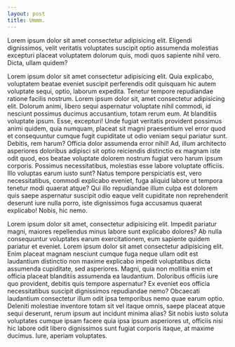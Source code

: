 ```yaml
---
layout: post
title: Ummm.
---
```


Lorem ipsum dolor sit amet consectetur adipisicing elit. Eligendi dignissimos, velit veritatis voluptates suscipit optio assumenda molestias excepturi placeat voluptatem dolorum quis, modi quos sapiente nihil vero. Dicta, ullam quidem?

Lorem ipsum dolor sit amet consectetur adipisicing elit. Quia explicabo, voluptatem beatae eveniet suscipit perferendis odit quisquam hic autem voluptate sequi, optio, laborum expedita. Tenetur tempore repudiandae ratione facilis nostrum.
Lorem ipsum dolor sit, amet consectetur adipisicing elit. Dolorum animi, libero sequi aspernatur voluptate nihil commodi, id nesciunt possimus ducimus accusantium, totam rerum eum. At blanditiis voluptate ipsum. Esse, excepturi!
Unde fugiat veritatis provident possimus animi quidem, quia numquam, placeat sit magni praesentium vel error quod et consequuntur cumque fugit cupiditate ut odio veniam sequi pariatur sunt. Debitis, rem harum?
Officia dolor assumenda error nihil! Ad, illum architecto asperiores doloribus adipisci sit optio reiciendis distinctio ex magnam iste odit quod, eos beatae voluptate dolorem nostrum fugiat vero harum ipsum corporis.
Possimus necessitatibus, molestias esse labore voluptate officiis. Illo voluptas earum iusto sunt? Natus tempore perspiciatis est, vero necessitatibus, commodi explicabo eveniet, fuga aliquid labore ut tempora tenetur modi quaerat atque?
Qui illo repudiandae illum culpa est dolorem quis saepe aspernatur suscipit odio eaque velit cupiditate non reprehenderit deserunt iure nulla porro, iste dignissimos fuga accusamus quaerat explicabo! Nobis, hic nemo.

Lorem ipsum dolor sit amet, consectetur adipisicing elit. Impedit pariatur magni, maiores repellendus minus labore sunt explicabo dolores? Ab nulla consequuntur voluptates earum exercitationem, eum sapiente quidem pariatur et eveniet.
Lorem ipsum dolor sit amet consectetur adipisicing elit. Enim placeat magnam nesciunt cumque fuga neque ullam odit est laudantium distinctio non maxime explicabo impedit voluptatibus dicta assumenda cupiditate, sed asperiores.
Magni, quia non mollitia enim et officia placeat blanditiis assumenda ea laudantium. Doloribus officiis iure quo provident, debitis quis tempore aspernatur? Ex eveniet eos officia necessitatibus suscipit dignissimos repudiandae nemo?
Obcaecati laudantium consectetur illum odit ipsa temporibus nemo quae earum optio. Deleniti molestiae inventore totam sit vel itaque omnis, saepe placeat atque sequi deserunt, rerum ipsum aut incidunt minima alias?
Sit nobis iusto soluta voluptates cumque ipsam facere quia ipsa ipsum asperiores ut, officiis nisi hic labore odit libero dignissimos sunt fugiat corporis itaque, at maxime ducimus. Iure, aperiam voluptates.